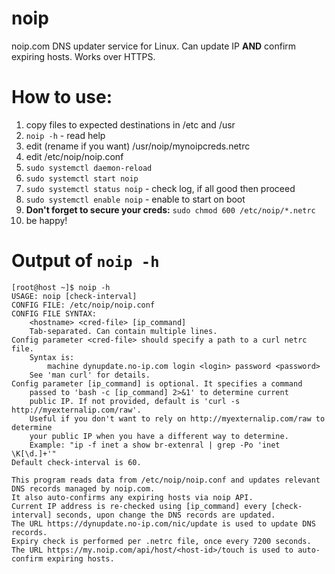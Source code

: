 # noip
noip.com DNS updater service for Linux. Can update IP **AND** confirm expiring hosts. Works over HTTPS.

# How to use:
1. copy files to expected destinations in /etc and /usr
2. `noip -h` - read help
3. edit (rename if you want) /usr/noip/mynoipcreds.netrc
4. edit /etc/noip/noip.conf
5. `sudo systemctl daemon-reload`
6. `sudo systemctl start noip`
7. `sudo systemctl status noip` - check log, if all good then proceed
8. `sudo systemctl enable noip` - enable to start on boot
9. **Don't forget to secure your creds:** `sudo chmod 600 /etc/noip/*.netrc`
10. be happy!

# Output of `noip -h`
```
[root@host ~]$ noip -h
USAGE: noip [check-interval]
CONFIG FILE: /etc/noip/noip.conf
CONFIG FILE SYNTAX:
    <hostname> <cred-file> [ip_command]
    Tab-separated. Can contain multiple lines.
Config parameter <cred-file> should specify a path to a curl netrc file.
    Syntax is:
        machine dynupdate.no-ip.com login <login> password <password>
    See 'man curl' for details.
Config parameter [ip_command] is optional. It specifies a command
    passed to 'bash -c [ip_command] 2>&1' to determine current
    public IP. If not provided, default is 'curl -s http://myexternalip.com/raw'.
    Useful if you don't want to rely on http://myexternalip.com/raw to determine
    your public IP when you have a different way to determine.
    Example: "ip -f inet a show br-extenral | grep -Po 'inet \K[\d.]+'"
Default check-interval is 60.

This program reads data from /etc/noip/noip.conf and updates relevant DNS records managed by noip.com.
It also auto-confirms any expiring hosts via noip API.
Current IP address is re-checked using [ip_command] every [check-interval] seconds, upon change the DNS records are updated.
The URL https://dynupdate.no-ip.com/nic/update is used to update DNS records.
Expiry check is performed per .netrc file, once every 7200 seconds.
The URL https://my.noip.com/api/host/<host-id>/touch is used to auto-confirm expiring hosts.
```
